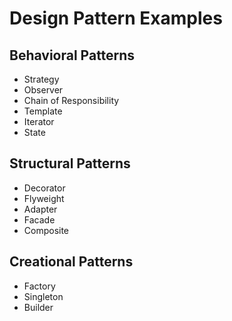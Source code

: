 # Design Pattern Examples

## Behavioral Patterns
- Strategy
- Observer
- Chain of Responsibility
- Template
- Iterator
- State

## Structural Patterns
- Decorator
- Flyweight
- Adapter
- Facade
- Composite

## Creational Patterns
- Factory
- Singleton
- Builder
